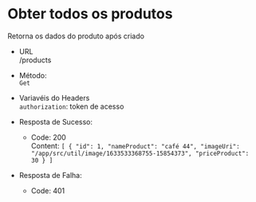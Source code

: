 # Obter todos os produtos

Retorna os dados do produto após criado

- URL  
   /products

- Método:  
   `Get`

- Variavéis do Headers  
  `authorization`: token de acesso

- Resposta de Sucesso:

  - Code: 200  
    Content: `[ { "id": 1, "nameProduct": "café 44", "imageUri": "/app/src/util/image/1633533368755-15854373", "priceProduct": 30 } ]`

- Resposta de Falha:

  - Code: 401
